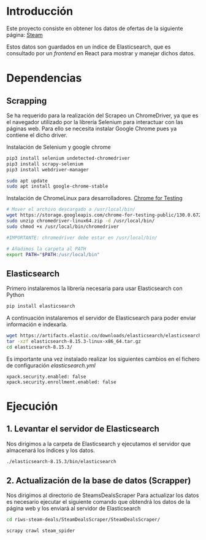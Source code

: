# Introducción
Este proyecto consiste en obtener los datos de ofertas de la siguiente página: [Steam](https://store.steampowered.com/search/?specials=1)

Estos datos son guardados en un índice de Elasticsearch, que es consultado por un _frontend_ en React para mostrar y manejar dichos datos.

# Dependencias

## Scrapping
Se ha requerido para la realización del Scrapeo un ChromeDriver, ya que es el navegador utilizado por la librería Selenium para interactuar con las páginas web. Para ello se necesita instalar Google Chrome pues ya contiene el dicho driver.

Instalación de Selenium y google chrome

``` bash
pip3 install selenium undetected-chromedriver
pip3 install scrapy-selenium
pip3 install webdriver-manager

sudo apt update
sudo apt install google-chrome-stable

```
Instalación de ChromeLinux para desarrolladores.
[Chrome for Testing](https://googlechromelabs.github.io/chrome-for-testing/#stable)

``` bash
# Mover el archivo descargado a /usr/local/bin/
wget https://storage.googleapis.com/chrome-for-testing-public/130.0.6723.69/linux64/chromedriver-linux64.zip
sudo unzip chromedriver-linux64.zip -d /usr/local/bin/
sudo chmod +x /usr/local/bin/chromedriver

#IMPORTANTE: chromedriver debe estar en /usr/local/bin/

# Añadimos la carpeta al PATH
export PATH="$PATH:/usr/local/bin"

```

## Elasticsearch
Primero instalaremos la librería necesaria para usar Elasticsearch con Python

``` bash
pip install elasticsearch

```

A continuación instalaremos el servidor de Elasticsearch para poder enviar información e indexarla.
``` bash
wget https://artifacts.elastic.co/downloads/elasticsearch/elasticsearch-8.15.3-linux-x86_64.tar.gz
tar -xzf elasticsearch-8.15.3-linux-x86_64.tar.gz
cd elasticsearch-8.15.3/
```

Es importante una vez instalado realizar los siguientes cambios en el fichero de configuración _elasticsearch.yml_
```
xpack.security.enabled: false 
xpack.security.enrollment.enabled: false
```

# Ejecución

## 1. Levantar el servidor de Elasticsearch

Nos dirigimos a la carpeta de Elasticsearch y ejecutamos el servidor que almacenará los índices y los datos.

``` bash
./elasticsearch-8.15.3/bin/elasticsearch
```

## 2. Actualización de la base de datos (Scrapper)

Nos dirigimos al directorio de SteamsDealsScraper
Para actualizar los datos es necesario ejecutar el siguiente comando que obtendrá los datos de la página web y los enviará al servidor de Elasticsearch

``` bash
cd riws-steam-deals/SteamDealsScraper/SteamDealsScraper/

scrapy crawl steam_spider
```
